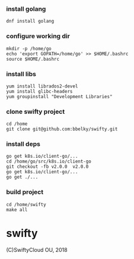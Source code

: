 ### install golang
```
dnf install golang
```

### configure working dir

```
mkdir -p /home/go
echo 'export GOPATH=/home/go' >> $HOME/.bashrc
source $HOME/.bashrc
```

### install libs
```
yum install librados2-devel
yum install glibc-headers
yum groupinstall "Development Libraries"
```

### clone swifty project
```
cd /home
git clone git@github.com:bbelky/swifty.git
```

### install deps
```
go get k8s.io/client-go/...
cd /home/go/src/k8s.io/client-go
git checkout -fb v2.0.0  v2.0.0
go get k8s.io/client-go/...
go get ./...
```

### build project
```
cd /home/swifty
make all
```


# swifty
(С)SwiftyCloud OU, 2018
